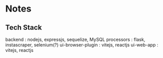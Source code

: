 # Notes

## Tech Stack
backend : nodejs, expressjs, sequelize, MySQL
processors : flask, instascraper, selenium(?)
ui-browser-plugin : vitejs, reactjs
ui-web-app : vitejs, reactjs


